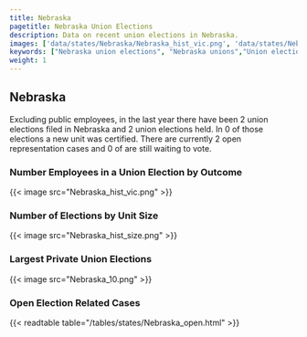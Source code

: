 ```yaml
---
title: Nebraska
pagetitle: Nebraska Union Elections
description: Data on recent union elections in Nebraska.
images: ['data/states/Nebraska/Nebraska_hist_vic.png', 'data/states/Nebraska/Nebraska_hist_size.png', 'data/states/Nebraska/Nebraska_10.png']
keywords: ["Nebraska union elections", "Nebraska unions","Union elections"]
weight: 1
---
```

##  Nebraska

Excluding public employees, in the last year there have been 2 union elections filed in Nebraska and 2 union elections held. In 0 of those elections a new unit was certified. There are currently 2 open representation cases and 0 of are still waiting to vote.

### Number Employees in a Union Election by Outcome
{{< image src="Nebraska_hist_vic.png" >}}

### Number of Elections by Unit Size
{{< image src="Nebraska_hist_size.png" >}}

### Largest Private Union Elections
{{< image src="Nebraska_10.png" >}}

### Open Election Related Cases
{{< readtable table="/tables/states/Nebraska_open.html" >}}

